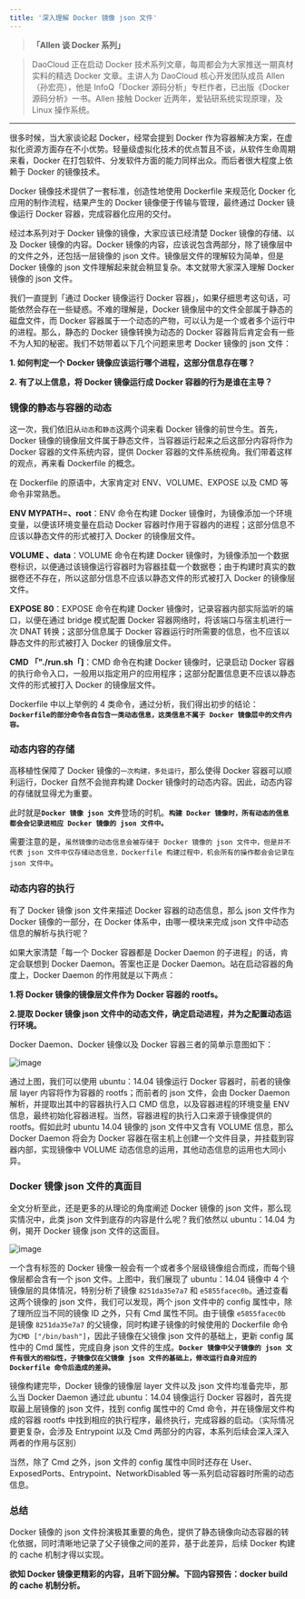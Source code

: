 ```yaml
---
title: '深入理解 Docker 镜像 json 文件'
---
```


<!-- reviewed by fiona -->

>**「Allen 谈 Docker 系列」**

>DaoCloud 正在启动 Docker 技术系列文章，每周都会为大家推送一期真材实料的精选 Docker 文章。主讲人为 DaoCloud 核心开发团队成员 Allen（孙宏亮），他是 InfoQ「Docker 源码分析」专栏作者，已出版《Docker 源码分析》一书。Allen 接触 Docker 近两年，爱钻研系统实现原理，及 Linux 操作系统。

---

很多时候，当大家谈论起 Docker，经常会提到 Docker 作为容器解决方案，在虚拟化资源方面存在不小优势。轻量级虚拟化技术的优点暂且不谈，从软件生命周期来看，Docker 在打包软件、分发软件方面的能力同样出众。而后者很大程度上依赖于 Docker 的镜像技术。

Docker 镜像技术提供了一套标准，创造性地使用 Dockerfile 来规范化 Docker 化应用的制作流程，结果产生的 Docker 镜像便于传输与管理，最终通过 Docker 镜像运行 Docker 容器，完成容器化应用的交付。

经过本系列对于 Docker 镜像的镜像，大家应该已经清楚 Docker 镜像的存储、以及 Docker 镜像的内容。Docker 镜像的内容，应该说包含两部分，除了镜像层中的文件之外，还包括一层镜像的 json 文件。镜像层文件的理解较为简单，但是 Docker 镜像的 json 文件理解起来就会稍显复杂。本文就带大家深入理解 Docker 镜像的 json 文件。

我们一直提到「通过 Docker 镜像运行 Docker 容器」，如果仔细思考这句话，可能依然会存在一些疑惑。不难的理解是，Docker 镜像层中的文件全部属于静态的磁盘文件，而 Docker 容器属于一个动态的产物，可以认为是一个或者多个运行中的进程。那么，静态的 Docker 镜像转换为动态的 Docker 容器背后肯定会有一些不为人知的秘密。我们不妨带着以下几个问题来思考 Docker 镜像的 json 文件：

**1. 如何判定一个 Docker 镜像应该运行哪个进程，这部分信息存在哪？**

**2. 有了以上信息，将 Docker 镜像运行成 Docker 容器的行为是谁在主导？**

### 镜像的静态与容器的动态

这一次，我们依旧从`动态`和`静态`这两个词来看 Docker 镜像的前世今生。首先，Docker 镜像的镜像层文件属于静态文件，当容器运行起来之后这部分内容将作为 Docker 容器的文件系统内容，提供 Docker 容器的文件系统视角。我们带着这样的观点，再来看 Dockerfile 的概念。

在 Dockerfile 的原语中，大家肯定对 ENV、VOLUME、EXPOSE 以及 CMD 等命令非常熟悉。

**ENV MYPATH=、root**：ENV 命令在构建 Docker 镜像时，为镜像添加一个环境变量，以便该环境变量在启动 Docker 容器时作用于容器内的进程；这部分信息不应该以静态文件的形式被打入 Docker 的镜像层文件。

**VOLUME 、data**：VOLUME 命令在构建 Docker 镜像时，为镜像添加一个数据卷标识，以便通过该镜像运行容器时为容器挂载一个数据卷；由于构建时真实的数据卷还不存在，所以这部分信息不应该以静态文件的形式被打入 Docker 的镜像层文件。

**EXPOSE 80**：EXPOSE 命令在构建 Docker 镜像时，记录容器内部实际监听的端口，以便在通过 bridge 模式配置 Docker 容器网络时，将该端口与宿主机进行一次 DNAT 转换；这部分信息属于 Docker 容器运行时所需要的信息，也不应该以静态文件的形式被打入 Docker 的镜像层文件。

**CMD 「"./run.sh「]**：CMD 命令在构建 Docker 镜像时，记录启动 Docker 容器的执行命令入口，一般用以指定用户的应用程序；这部分配置信息更不应该以静态文件的形式被打入 Docker 的镜像层文件。

Dockerfile 中以上举例的 4 类命令，通过分析，我们得出初步的结论：<b>`Dockerfile的部分命令各自包含一类动态信息，这类信息不属于 Docker 镜像层中的文件内容。`</b>

### 动态内容的存储

高移植性保障了 Docker 镜像的`一次构建，多处运行`，那么使得 Docker 容器可以顺利运行，Docker 自然不会抛弃构建 Docker 镜像时的动态内容。因此，动态内容的存储就显得尤为重要。

此时就是<b>`Docker 镜像 json 文件`</b>登场的时机。<b>`构建 Docker 镜像时，所有动态的信息都会会记录进相应 Docker 镜像的 json 文件中。`</b>

需要注意的是，`虽然镜像的动态信息会被存储于 Docker 镜像的 json 文件中，但是并不代表 json 文件中仅存储动态信息，Dockerfile 构建过程中，机会所有的操作都会会记录在 json 文件中`。

### 动态内容的执行

有了 Docker 镜像 json 文件来描述 Docker 容器的动态信息，那么 json 文件作为 Docker 镜像的一部分，在 Docker 体系中，由哪一模块来完成 json 文件中动态信息的解析与执行呢？

如果大家清楚「每一个 Docker 容器都是 Docker Daemon 的子进程」的话，肯定会联想到 Docker Daemon。答案也正是 Docker Daemon。站在启动容器的角度上，Docker Daemon 的作用就是以下两点：

**1.将 Docker 镜像的镜像层文件作为 Docker 容器的 rootfs。**

**2.提取 Docker 镜像 json 文件中的动态文件，确定启动进程，并为之配置动态运行环境。**

Docker Daemon、Docker 镜像以及 Docker 容器三者的简单示意图如下：

![image](http://7xi8kv.com5.z0.glb.qiniucdn.com/json文件.jpg)

通过上图，我们可以使用 ubuntu：14.04 镜像运行 Docker 容器时，前者的镜像层 layer 内容将作为容器的 rootfs；而前者的 json 文件，会由 Docker Daemon 解析，并提取出其中的容器执行入口 CMD 信息，以及容器进程的环境变量 ENV 信息，最终初始化容器进程。当然，容器进程的执行入口来源于镜像提供的 rootfs。假如此时 ubuntu 14.04 镜像的 json 文件中又含有 VOLUME 信息，那么 Docker Daemon 将会为 Docker 容器在宿主机上创建一个文件目录，并挂载到容器内部，实现镜像中 VOLUME 动态信息的运用，其他动态信息的运用也大同小异。



### Docker 镜像 json 文件的真面目

全文分析至此，还是更多的从理论的角度阐述 Docker 镜像的 json 文件，那么现实情况中，此类 json 文件到底存的内容是什么呢？我们依然以 ubuntu：14.04 为例，揭开 Docker 镜像 json 文件的这面目。


![image](http://7xi8kv.com5.z0.glb.qiniucdn.com/json_details.jpg)

一个含有标签的 Docker 镜像一般会有一个或者多个层级镜像组合而成，而每个镜像层都会含有一个 json 文件。上图中，我们展现了 ubuntu：14.04 镜像中 4 个镜像层的具体情况，特别分析了镜像 `8251da35e7a7` 和 `e5855facec0b`。通过查看这两个镜像的 json 文件，我们可以发现，两个 json 文件中的 config 属性中，除了理所应当不同的镜像 ID 之外，只有 Cmd 属性不同。由于镜像 `e5855facec0b` 是镜像 `8251da35e7a7` 的父镜像，同时构建子镜像的时候使用的 Dockerfile 命令为`CMD ["/bin/bash"]`，因此子镜像在父镜像 json 文件的基础上，更新 config 属性中的 Cmd 属性，完成自身 json 文件的生成。<b>`Docker 镜像中父子镜像的 json 文件有很大的相似性，子镜像仅在父镜像 json 文件的基础上，修改运行自身对应的 Dockerfile 命令后造成的差异。`</b>

镜像构建完毕，Docker 镜像的镜像层 layer 文件以及 json 文件均准备完毕，那么当 Docker Daemon 通过此 ubuntu：14.04 镜像运行 Docker 容器时，首先提取最上层镜像的 json 文件，找到 config 属性中的 Cmd 命令，并在镜像层文件构成的容器 rootfs 中找到相应的执行程序，最终执行，完成容器的启动。（实际情况要更复杂，会涉及 Entrypoint 以及 Cmd 两部分的内容，本系列后续会深入深入两者的作用与区别）


当然，除了 Cmd 之外，json 文件的 config 属性中同时还存在 User、ExposedPorts、Entrypoint、NetworkDisabled 等一系列启动容器时所需的动态信息。


### 总结

Docker 镜像的 json 文件扮演极其重要的角色，提供了静态镜像向动态容器的转化依据，同时清晰地记录了父子镜像之间的差异，基于此差异，后续 Docker 构建的 cache 机制才得以实现。

**欲知 Docker 镜像更精彩的内容，且听下回分解。下回内容预告：docker build 的 cache 机制分析。**









